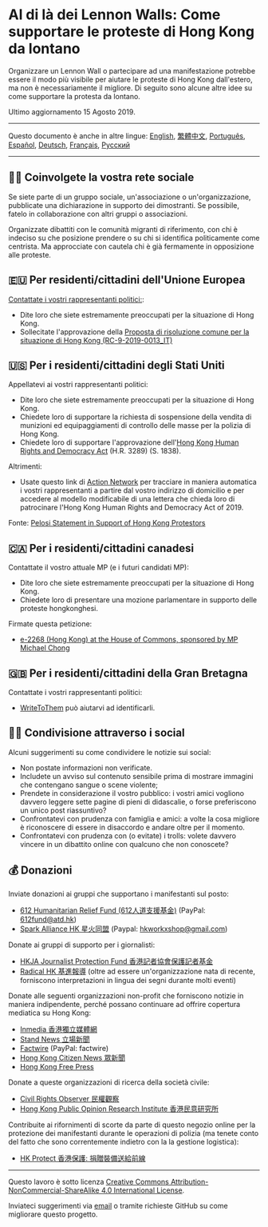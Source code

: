 # Al di là dei Lennon Walls: Come supportare le proteste di Hong Kong da lontano

Organizzare un Lennon Wall o partecipare ad una manifestazione potrebbe essere il modo più visibile per aiutare le proteste di Hong Kong dall'estero, ma non è necessariamente il migliore. Di seguito sono alcune altre idee su come supportare la protesta da lontano. 

Ultimo aggiornamento 15 Agosto 2019.

---

Questo documento è anche in altre lingue: [English](README.md), [繁體中文](README-繁體中文.md), [Português](README-Portugues.md), [Español](README-Español.md), [Deutsch](README-Deutsch.md), [Français](README-Francais.md), [Русский](README-Русский.md)

---

## 🧓🏻 Coinvolgete la vostra rete sociale

Se siete parte di un gruppo sociale, un'associazione o un'organizzazione, pubblicate una dichiarazione in supporto dei dimostranti. Se possibile, fatelo in collaborazione con altri gruppi o associazioni.

Organizzate dibattiti con le comunità migranti di riferimento, con chi è indeciso su che posizione prendere o su chi si identifica politicamente come centrista. Ma approcciate con cautela chi è già fermamente in opposizione alle proteste. 

## 🇪🇺 Per residenti/cittadini dell'Unione Europea

[Contattate i vostri rappresentanti politici:](http://www.europarl.europa.eu/meps/en/search/advanced):

- Dite loro che siete estremamente preoccupati per la situazione di Hong Kong.
- Sollecitate l'approvazione della [Proposta di risoluzione comune per la situazione di Hong Kong (RC-9-2019-0013_IT)](https://www.europarl.europa.eu/doceo/document/RC-9-2019-0013_IT.html)

## 🇺🇸 Per i residenti/cittadini degli Stati Uniti

Appellatevi ai vostri rappresentanti politici:

- Dite loro che siete estremamente preoccupati per la situazione di Hong Kong.
- Chiedete loro di supportare la richiesta di sospensione della vendita di munizioni ed equipaggiamenti di controllo delle masse per la polizia di Hong Kong.
- Chiedete loro di supportare l'approvazione dell'[Hong Kong Human Rights and Democracy Act](https://www.rubio.senate.gov/public/_cache/files/7030f464-ac78-4af9-a5d1-55151ca3b6f8/C89816EECDFDE0D75FB8EC98DDEC4803.mdm19812.pdf) (H.R. 3289) (S. 1838).

Altrimenti:

- Usate questo link di [Action Network](https://actionnetwork.org/letters/co-sponsor-hong-kong-human-rights-and-democracy-act-of-2019) per tracciare in maniera automatica i vostri rappresentanti a partire dal vostro indirizzo di domicilio e per accedere al modello modificabile di una lettera che chieda loro di patrocinare l'Hong Kong Human Rights and Democracy Act of 2019.

Fonte: [Pelosi Statement in Support of Hong Kong Protestors](https://www.speaker.gov/newsroom/8519-3/)

## 🇨🇦 Per i residenti/cittadini canadesi

Contattate il vostro attuale MP (e i futuri candidati MP):

- Dite loro che siete estremamente preoccupati per la situazione di Hong Kong.
- Chiedete loro di presentare una mozione parlamentare in supporto delle proteste hongkonghesi. 

Firmate questa petizione:

- [e-2268 (Hong Kong) at the House of Commons, sponsored by MP Michael Chong](https://petitions.ourcommons.ca/en/Petition/Details?Petition=e-2268)

## 🇬🇧 Per i residenti/cittadini della Gran Bretagna

Contattate i vostri rappresentanti politici:

- [WriteToThem](https://www.writetothem.com/) può aiutarvi ad identificarli.

## 🤳🏼 Condivisione attraverso i social

Alcuni suggerimenti su come condividere le notizie sui social:

- Non postate informazioni non verificate.
- Includete un avviso sul contenuto sensibile prima di mostrare immagini che contengano sangue o scene violente; 
- Prendete in considerazione il vostro pubblico: i vostri amici vogliono davvero leggere sette pagine di pieni di didascalie, o forse preferiscono un unico post riassuntivo?
- Confrontatevi con prudenza con famiglia e amici: a volte la cosa migliore è riconoscere di essere in disaccordo e andare oltre per il momento. 
- Confrontatevi con prudenza con (o evitate) i trolls: volete davvero vincere in un dibattito online con qualcuno che non conoscete? 


## 💰 Donazioni

Inviate donazioni ai gruppi che supportano i manifestanti sul posto:

- [612 Humanitarian Relief Fund (612人道支援基金)](https://www.facebook.com/612Fund/) (PayPal: 612fund@atd.hk)
- [Spark Alliance HK 星火同盟](https://www.facebook.com/sparkalliancehk/posts/2042900022663786) (Paypal: hkworkxshop@gmail.com)

Donate ai gruppi di supporto per i giornalisti:

- [HKJA Journalist Protection Fund 香港記者協會保護記者基金](https://gogetfunding.com/hkjaraisefund/)
- [Radical HK 基進報導](https://radicalhk.com/about/donation/) (oltre ad essere un'organizzazione nata di recente, forniscono interpretazioni in lingua dei segni durante molti eventi)

Donate alle seguenti organizzazioni non-profit che forniscono notizie in maniera indipendente, perché possano continuare ad offrire copertura mediatica su Hong Kong:

- [Inmedia 香港獨立媒體網](http://www.inmediahk.net/donate) 
- [Stand News 立場新聞](https://mystand.thestandnews.com/) 
- [Factwire](https://www.factwire.org/backus/) (PayPal: factwire)
- [Hong Kong Citizen News 眾新聞](https://www.hkcnews.com/aboutus/)
- [Hong Kong Free Press](https://www.hongkongfp.com/support-hkfp/)

Donate a queste organizzazioni di ricerca della società civile:

- [Civil Rights Observer 民權觀察](https://www.hkcro.org/fundraising/)
- [Hong Kong Public Opinion Research Institute 香港民意研究所](https://www.pori.hk/donation) 

Contribuite ai rifornimenti di scorte da parte di questo negozio online per la protezione dei manifestanti durante le operazioni di polizia (ma tenete conto del fatto che sono correntemente indietro con la la gestione logistica):

- [HK Protect 香港保護: 捐贈裝備送給前線](https://hkprotect.org/shop/%e4%bf%9d%e8%ad%b7%e8%a3%9d%e5%82%99/%e6%8d%90%e8%b4%88%e8%a3%9d%e5%82%99%e9%80%81%e7%b5%a6%e5%89%8d%e7%b7%9a/)

---

Questo lavoro è sotto licenza [Creative Commons Attribution-NonCommercial-ShareAlike 4.0 International License](http://creativecommons.org/licenses/by-nc-sa/4.0/).

Inviateci suggerimenti via  [email](mailto:hi@hongkonggong.com) o tramite richieste GitHub su come migliorare questo progetto.
